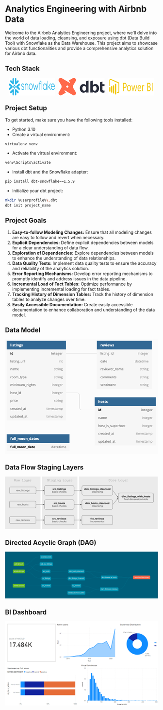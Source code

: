 # Analytics Engineering with Airbnb Data

Welcome to the Airbnb Analytics Engineering project, where we'll delve into the world of data loading, cleansing, and exposure using dbt (Data Build Tool) with Snowflake as the Data Warehouse. This project aims to showcase various dbt functionalities and provide a comprehensive analytics solution for Airbnb data.

## Tech Stack

<div style="display: flex; justify-content: space-evenly;">
  <img src="assets/snowflake-logo.png" alt="Snowflake Data Warehouse" width="30%" />
  <img src="assets/dbt-logo.png" alt="dbt - Data Build Tool" width="30%" />
  <img src="assets/powerbi-logo.png" alt="Power BI" width="30%" />
</div>

## Project Setup

To get started, make sure you have the following tools installed:

- Python 3.10
- Create a virtual environment:

```bash
virtualenv venv
```

- Activate the virtual environment:

```bash
venv\Scripts\activate
```

- Install dbt and the Snowflake adapter:

```bash
pip install dbt-snowflake==1.5.9
```

- Initialize your dbt project:

```bash
mkdir %userprofile%\.dbt
dbt init project_name
```

## Project Goals

1. **Easy-to-follow Modeling Changes:** Ensure that all modeling changes are easy to follow and revert when necessary.
2. **Explicit Dependencies:** Define explicit dependencies between models for a clear understanding of data flow.
3. **Exploration of Dependencies:** Explore dependencies between models to enhance the understanding of data relationships.
4. **Data Quality Tests:** Implement data quality tests to ensure the accuracy and reliability of the analytics solution.
5. **Error Reporting Mechanisms:** Develop error reporting mechanisms to promptly identify and address issues in the data pipeline.
6. **Incremental Load of Fact Tables:** Optimize performance by implementing incremental loading for fact tables.
7. **Tracking History of Dimension Tables:** Track the history of dimension tables to analyze changes over time.
8. **Easily Accessible Documentation:** Create easily accessible documentation to enhance collaboration and understanding of the data model.

## Data Model

![Data Model](assets/input_schema.png)

## Data Flow Staging Layers

![Data Flow Staging Layers](assets/data-flow-progress.png)

## Directed Acyclic Graph (DAG)

![DAG](assets/dbt-solution-dag.png)

## BI Dashboard

![BI Dashboard](assets/powerbi-report.png)
